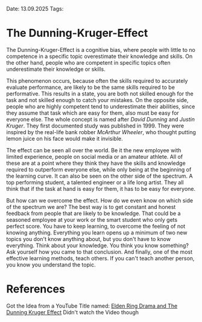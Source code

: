 Date: 13.09.2025
Tags: 

# The Dunning-Kruger-Effect

The Dunning-Kruger-Effect is a cognitive bias, where people with little to no competence in a
specific topic overestimate their knowledge and skills. On the other hand, people who are competent
in specific topics often underestimate their knowledge or skills.

This phenomenon occurs, because often the skills required to accurately evaluate performance, are
likely to be the same skills required to be performative. This results in a state, you are both not
skilled enough for the task and not skilled enough to catch your mistakes.
On the opposite side, people who are highly competent tend to underestimate their abilities, since
they assume that task which are easy for them, also must be easy for everyone else.
The whole concept is named after *David Dunning* and *Justin Kruger*. They first documented study was
published in 1999. They were inspired by the real-life bank robber *McArthur Wheeler*, who thought
putting lemon juice on his face would make it invisible. 

The effect can be seen all over the world. Be it the new employee with limited experience, people on
social media or an amateur athlete. All of these are at a point where they think they have the skills
and knowledge required to outperform everyone else, while only being at the beginning of the
learning curve. 
It can also be seen on the other side of the spectrum. A top performing student, a talented engineer or  a life long artist. They all think that if the task at hand is easy for them, it has to be easy for everyone.    

But how can we overcome the effect. How do we even know on which side of the spectrum we are? The best way is to get constant and honest feedback from people that are likely to be knowledge. That could be a seasoned employee at your work or the smart student who only gets perfect score. 
You have to keep learning, to overcome the feeling of not knowing anything. Everything you learn opens up a minimum of two new topics you don't know anything about, but you don't have to know everything. 
Think about your knowledge. You think you know something? Ask yourself how you came to that conclusion. 
And finally, one of the most effective learning methods, teach others. If you can't teach another person, you know you understand the topic. 
# References
Got the Idea from a YouTube Title named: [Elden Ring Drama and The Dunning Kruger Effect](https://www.youtube.com/watch?v=ucV6h7OxSso&pp=0gcJCckJAYcqIYzv)
Didn't watch the Video though